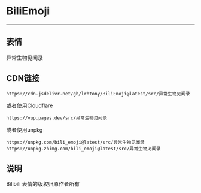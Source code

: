 # BiliEmoji
---
## 表情
异常生物见闻录
## CDN链接
```
https://cdn.jsdelivr.net/gh/lrhtony/BiliEmoji@latest/src/异常生物见闻录
```
或者使用Cloudflare
```
https://vup.pages.dev/src/异常生物见闻录
```
或者使用unpkg
```
https://unpkg.com/bili_emoji@latest/src/异常生物见闻录
https://unpkg.zhimg.com/bili_emoji@latest/src/异常生物见闻录
```
## 说明
Bilibili 表情的版权归原作者所有
